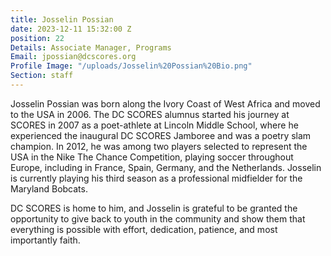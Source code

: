 ```yaml
---
title: Josselin Possian
date: 2023-12-11 15:32:00 Z
position: 22
Details: Associate Manager, Programs
Email: jpossian@dcscores.org
Profile Image: "/uploads/Josselin%20Possian%20Bio.png"
Section: staff
---
```


Josselin Possian was born along the Ivory Coast of West Africa and moved to the USA in 2006. The DC SCORES alumnus started his journey at SCORES in 2007 as a poet-athlete at Lincoln Middle School, where he experienced the inaugural DC SCORES Jamboree and was a poetry slam champion. In 2012, he was among two players selected to represent the USA in the Nike The Chance Competition, playing soccer throughout Europe, including in France, Spain, Germany, and the Netherlands. Josselin is currently playing his third season as a professional midfielder for the Maryland Bobcats.

DC SCORES is home to him, and Josselin is grateful to be granted the opportunity to give back to youth in the community and show them that everything is possible with effort, dedication, patience, and most importantly faith.